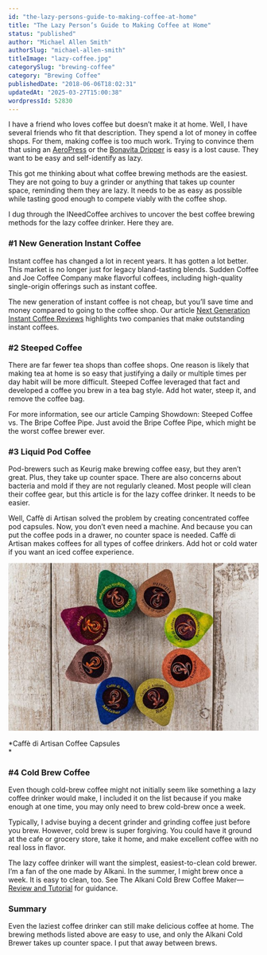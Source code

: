 ```yaml
---
id: "the-lazy-persons-guide-to-making-coffee-at-home"
title: "The Lazy Person’s Guide to Making Coffee at Home"
status: "published"
author: "Michael Allen Smith"
authorSlug: "michael-allen-smith"
titleImage: "lazy-coffee.jpg"
categorySlug: "brewing-coffee"
category: "Brewing Coffee"
publishedDate: "2018-06-06T18:02:31"
updatedAt: "2025-03-27T15:00:38"
wordpressId: 52830
---
```


I have a friend who loves coffee but doesn’t make it at home. Well, I have several friends who fit that description. They spend a lot of money in coffee shops. For them, making coffee is too much work. Trying to convince them that using an [AeroPress](/aeropress-coffee-maker-tutorial/) or the [Bonavita Dripper](/step-step-bonavita-immersion-coffee-dripper-tutorial/) is easy is a lost cause. They want to be easy and self-identify as lazy.

This got me thinking about what coffee brewing methods are the easiest. They are not going to buy a grinder or anything that takes up counter space, reminding them they are lazy. It needs to be as easy as possible while tasting good enough to compete viably with the coffee shop.

I dug through the INeedCoffee archives to uncover the best coffee brewing methods for the lazy coffee drinker. Here they are.

### #1 New Generation Instant Coffee

Instant coffee has changed a lot in recent years. It has gotten a lot better. This market is no longer just for legacy bland-tasting blends. Sudden Coffee and Joe Coffee Company make flavorful coffees, including high-quality single-origin offerings such as instant coffee.

The new generation of instant coffee is not cheap, but you’ll save time and money compared to going to the coffee shop. Our article [Next Generation Instant Coffee Reviews](/camping-showdown-steeped-coffee-vs-bripe-coffee-pipe/) highlights two companies that make outstanding instant coffees.

### #2 Steeped Coffee

There are far fewer tea shops than coffee shops. One reason is likely that making tea at home is so easy that justifying a daily or multiple times per day habit will be more difficult. Steeped Coffee leveraged that fact and developed a coffee you brew in a tea bag style. Add hot water, steep it, and remove the coffee bag.

For more information, see our article Camping Showdown: Steeped Coffee vs. The Bripe Coffee Pipe. Just avoid the Bripe Coffee Pipe, which might be the worst coffee brewer ever.

### #3 Liquid Pod Coffee

Pod-brewers such as Keurig make brewing coffee easy, but they aren’t great. Plus, they take up counter space. There are also concerns about bacteria and mold if they are not regularly cleaned. Most people will clean their coffee gear, but this article is for the lazy coffee drinker. It needs to be easier.

Well, Caffè di Artisan solved the problem by creating concentrated coffee pod capsules. Now, you don’t even need a machine. And because you can put the coffee pods in a drawer, no counter space is needed. Caffè di Artisan makes coffees for all types of coffee drinkers. Add hot or cold water if you want an iced coffee experience.

![Coffee Pods - Capsules](coffee-pods-gel.jpg)

*Caffè di Artisan Coffee Capsules  
*

### #4 Cold Brew Coffee

Even though cold-brew coffee might not initially seem like something a lazy coffee drinker would make, I included it on the list because if you make enough at one time, you may only need to brew cold-brew once a week.

Typically, I advise buying a decent grinder and grinding coffee just before you brew. However, cold brew is super forgiving. You could have it ground at the cafe or grocery store, take it home, and make excellent coffee with no real loss in flavor.

The lazy coffee drinker will want the simplest, easiest-to-clean cold brewer. I’m a fan of the one made by Alkani. In the summer, I might brew once a week. It is easy to clean, too. See The Alkani Cold Brew Coffee Maker—[Review and Tutorial](/alkani-cold-brew-coffee-maker-review-tutorial/) for guidance.

### Summary

Even the laziest coffee drinker can still make delicious coffee at home. The brewing methods listed above are easy to use, and only the Alkani Cold Brewer takes up counter space. I put that away between brews.
